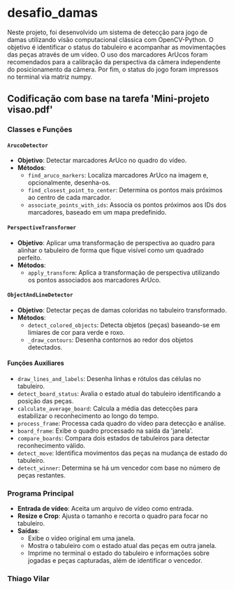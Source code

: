 # desafio_damas

Neste projeto, foi desenvolvido um sistema de detecção para jogo de damas utilizando visão computacional clássica com OpenCV-Python. O objetivo é identificar o status do tabuleiro e acompanhar as movimentações das peças através de um vídeo. O uso dos marcadores ArUcos foram recomendados para a calibração da perspectiva da câmera independente do posicionamento da câmera. Por fim, o status do jogo foram impressos no terminal via matriz numpy.

## Codificação com base na tarefa 'Mini-projeto visao.pdf'

### Classes e Funções

#### `ArucoDetector`
- **Objetivo**: Detectar marcadores ArUco no quadro do vídeo.
- **Métodos**:
  - `find_aruco_markers`: Localiza marcadores ArUco na imagem e, opcionalmente, desenha-os.
  - `find_closest_point_to_center`: Determina os pontos mais próximos ao centro de cada marcador.
  - `associate_points_with_ids`: Associa os pontos próximos aos IDs dos marcadores, baseado em um mapa predefinido.

#### `PerspectiveTransformer`
- **Objetivo**: Aplicar uma transformação de perspectiva ao quadro para alinhar o tabuleiro de forma que fique visível como um quadrado perfeito.
- **Métodos**:
  - `apply_transform`: Aplica a transformação de perspectiva utilizando os pontos associados aos marcadores ArUco.

#### `ObjectAndLineDetector`
- **Objetivo**: Detectar peças de damas coloridas no tabuleiro transformado.
- **Métodos**:
  - `detect_colored_objects`: Detecta objetos (peças) baseando-se em limiares de cor para verde e roxo.
  - `_draw_contours`: Desenha contornos ao redor dos objetos detectados.

#### Funções Auxiliares
- `draw_lines_and_labels`: Desenha linhas e rótulos das células no tabuleiro.
- `detect_board_status`: Avalia o estado atual do tabuleiro identificando a posição das peças.
- `calculate_average_board`: Calcula a média das detecções para estabilizar o reconhecimento ao longo do tempo.
- `process_frame`: Processa cada quadro do vídeo para detecção e análise.
- `board_frame`: Exibe o quadro processado na saída da 'janela'.
- `compare_boards`: Compara dois estados de tabuleiros para detectar reconhecimento válido.
- `detect_move`: Identifica movimentos das peças na mudança de estado do tabuleiro.
- `detect_winner`: Determina se há um vencedor com base no número de peças restantes.

### Programa Principal

- **Entrada de vídeo**: Aceita um arquivo de vídeo como entrada.
- **Resize e Crop**: Ajusta o tamanho e recorta o quadro para focar no tabuleiro.
- **Saídas**:
  - Exibe o vídeo original em uma janela.
  - Mostra o tabuleiro com o estado atual das peças em outra janela.
  - Imprime no terminal o estado do tabuleiro e informações sobre jogadas e peças capturadas, além de identificar o vencedor.

### Thiago Vilar